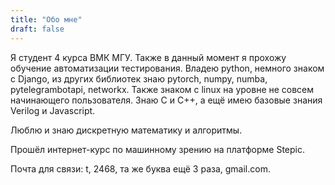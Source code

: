 ```yaml
---
title: "Обо мне"
draft: false
---
```

Я студент 4 курса ВМК МГУ. Также в данный момент я прохожу обучение автоматизации тестирования.
Владею python, немного знаком с Django, из других библиотек знаю pytorch, numpy, numba, pytelegrambotapi, networkx. Также знаком с linux на уровне не совсем начинающего пользователя. Знаю C и C++, а ещё имею базовые знания Verilog и Javascript.

Люблю и знаю дискретную математику и алгоритмы.

Прошёл интернет-курс по машинному зрению на платформе Stepic.

Почта для связи: t, 2468, та же буква ещё 3 раза, gmail.com.